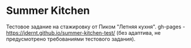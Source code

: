 # Summer Kitchen
Тестовое задание на стажировку от Пиком "Летняя кухня".
gh-pages - https://jdernt.github.io/summer-kitchen-test/ (без адаптива, не предусмотрено требованиями тестового задания).
